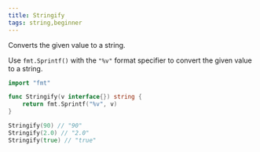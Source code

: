 ```yaml
---
title: Stringify
tags: string,beginner
---
```


Converts the given value to a string.

Use `fmt.Sprintf()` with the `"%v"` format specifier to convert the given value to a string.

```go
import "fmt"

func Stringify(v interface{}) string {
	return fmt.Sprintf("%v", v)
}
```

```go
Stringify(90) // "90"
Stringify(2.0) // "2.0"
Stringify(true) // "true"
```

